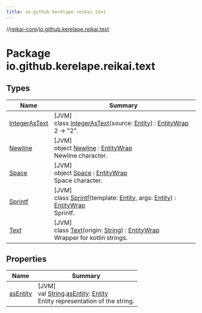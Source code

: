```yaml
---
title: io.github.kerelape.reikai.text
---
```

//[reikai-core](../../index.html)/[io.github.kerelape.reikai.text](index.html)



# Package io.github.kerelape.reikai.text



## Types


| Name | Summary |
|---|---|
| [IntegerAsText](-integer-as-text/index.html) | [JVM]<br>class [IntegerAsText](-integer-as-text/index.html)(source: [Entity](../io.github.kerelape.reikai/-entity/index.html)) : [EntityWrap](../io.github.kerelape.reikai/-entity-wrap/index.html)<br>2 -> &quot;2&quot;. |
| [Newline](-newline/index.html) | [JVM]<br>object [Newline](-newline/index.html) : [EntityWrap](../io.github.kerelape.reikai/-entity-wrap/index.html)<br>Newline character. |
| [Space](-space/index.html) | [JVM]<br>object [Space](-space/index.html) : [EntityWrap](../io.github.kerelape.reikai/-entity-wrap/index.html)<br>Space character. |
| [Sprintf](-sprintf/index.html) | [JVM]<br>class [Sprintf](-sprintf/index.html)(template: [Entity](../io.github.kerelape.reikai/-entity/index.html), args: [Entity](../io.github.kerelape.reikai/-entity/index.html)) : [EntityWrap](../io.github.kerelape.reikai/-entity-wrap/index.html)<br>Sprintf. |
| [Text](-text/index.html) | [JVM]<br>class [Text](-text/index.html)(origin: [String](https://kotlinlang.org/api/latest/jvm/stdlib/kotlin/-string/index.html)) : [EntityWrap](../io.github.kerelape.reikai/-entity-wrap/index.html)<br>Wrapper for kotlin strings. |


## Properties


| Name | Summary |
|---|---|
| [asEntity](as-entity.html) | [JVM]<br>val [String](https://kotlinlang.org/api/latest/jvm/stdlib/kotlin/-string/index.html).[asEntity](as-entity.html): [Entity](../io.github.kerelape.reikai/-entity/index.html)<br>Entity representation of the string. |


